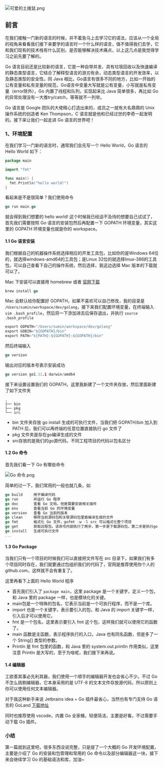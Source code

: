 ![可爱的土拨鼠.png](https://upload-images.jianshu.io/upload_images/1394028-95d6eaf99111984f.png?imageMogr2/auto-orient/strip%7CimageView2/2/w/640)

## 前言
在我们接触一门新的语言的时候，并不着急马上去学习它的语法，应该从一个全局的视角来看看我们接下来要学的语言时一个什么样的语言，值不值得我们去学，它和我们现有的技术栈有什么区别，是否能够解决技术痛点，以上这几点是我觉得学习之前先要了解的。

Go 语言目前还是比较新的语言，它是一种自带并发、具有垃圾回收以及快速编译的静态类型语言，它结合了解释型语言的游刃有余，动态类型语言的开发效率，以及静态类型的安全性。同 Java 相比，Go语言有很多不同的地方，比如一开始的公有变量和私有变量的规范，Go语言中变量大写就是公有变量，小写就是私有变量（error除外），Go 内置了线程和队列，实现起来比 Java 简单很多，再比如 Go 的异常处理没有一大推try/catch，等等就不一列举。

Go 语言是 Google 团队的大佬精心打造出来的，成员之一就有大名鼎鼎的 Unix 操作系统的创造者 Ken Thompson，C 语言就是他和已经过世的李奇一起发明的。接下来让我们一起走进 Go 语言的世界吧！

### 1、环境配置
在我们学习一门新的语言时，通常我们会先写一个 Hello World，Go 语言的 Hello World 如下：
```go
package main

import "fmt"

func main() {
  fmt.Println("hello world!")
}
```

看起来是不是很简单？我们使用命令 
```go
go run main.go
```
就会得到我们想要的 hello world! 这个时候我已经迫不及待的想要自己试试了，首先我们需要按照 Go 语言的安装包然后再配置一下 GOPATH 环境变量，其实这里的 GOPATH 环境变量也就是你的 workspace。

#### 1.1 Go 语言安装
我们根据自己的机器操作系统选择相应的开发工具包，比如你的是Windows 64位的，就选择windows-amd64的工具包；是Linux 32位的就选择linux-386的工具包。可以自己查看下自己的操作系统，然后选择，我这边选择 Mac 版本的下载就可以了。

Mac 下安装可以直接用 homebrew 或者 [官网下载](https://golang.org/dl/)
```go
brew install go
```
Mac 会默认给你配置好 GOPATH，如果不喜欢可以自己修改，我的目录是 `` /Users/sumin/workspace/dev/golang ``，接下来我们配置环境变量，在终端输入 `` vim .bash_profile ``，然后将一下添加进去后保存退出，并执行 `` source .bash_profile ``
```go
export GOPATH="/Users/sumin/workspace/dev/golang"
export GOBIN="${GOPATH}/bin"
export PATH="${PATH}:${GOPATH}:${GOPATH}/bin"
```
 然后终端输入 
```go
go version
```
输出对应的版本号表示安装成功
```go
go version go1.11.1 darwin/amd64
```
接下来设置设置我们的 GOPATH，这里我新建了一个文件夹存放，然后里面新建了如下文件夹
```
.
├── bin
├── pkg
└── src
```
+ bin 文件夹存放 go install 生成的可执行文件，当我们把 GOPATH/bin 加入到 PATH 后，我们可以再终端的任意位置直接执行 go 文件了
+ pkg 文件夹是存在go编译生成的文件
+ src存放的是我们的go源代码，不同工程项目的代码以包名区分

#### 1.2 Go 命令
首先我们看一下 Go 有哪些命令

![Go 命令.png](https://upload-images.jianshu.io/upload_images/1394028-bf10b393bfd80ea9.png?imageMogr2/auto-orient/strip%7CimageView2/2/w/640)

简单的过一下，我们常用的一般也就几条，如
```go
go build     用于编译代码
go run       并运行 Go 程序
go doc       查看 Go 文档，但是需要安装相关插件
go env       查看当前 Go 的环境变量
go version   查看 Go 当前的版本
go clean     移除当前源码包和关联源码包里面编译生成的文件
go fmt       格式化 Go 文件，gofmt -w -l src 可以格式化整个项目
go get       获取远程包，该命令内部执行了两步，第一步是下载源码包，第二步是执行go install
go install   生成可执行文件
...
```

#### 1.3 Go Package
当我们只有一个项目的时候我们可以直接把文件写在 src 目录下，如果我们有多个项目同时存在，我们就要通过包组织我们的代码了，官网是推荐使用你个人的 github.com，这样就不会有重复了。

这里再看下上面的 Hello World 程序
+ 首先我们引入了 ``package main``，这里 package 是一个关键字，定义一个包，和 Java 里的 package 一样，也是模块化的关键。
+ main包是一个特殊的包名，它表示当前是一个可执行程序，而不是一个库。
+  import 也是一个关键字，表示要引入的包，和 Java 的 import 关键字一样，引入后才可以使用它。
+ fmt 是一个包名，这里表示要引入 fmt 这个包，这样我们就可以使用它的函数了。
+  main 函数是主函数，表示程序执行的入口，Java 也有同名函数，但是多了一个 String[] 类型的参数。
+ Println 是 fmt 包里的函数，和 Java 里的 system.out.println 作用类似，这里注意 Println 是大写的，至于为啥呢，我们接下来再说。

#### 1.4 编辑器
工欲善其事必先利其器，我们使用一个顺手的编辑器开发也会省心不少。不过 Go 不怎么挑剔编辑器，它本身采用的是 UTF-8 的文本文件存放源代码，所以原则上你可以使用任何文本编辑器。

对于我这种新手来说 Jetbrains idea + Go 插件最省心，当然也有专门支持 Go 语言的 GoLand [下载地址]([https://www.jetbrains.com/go/](https://www.jetbrains.com/go/)
)

同时也推荐使用 vscode，内置 Go 全家桶，轻便简洁，主要是好看，不过需要手动下载 Go 插件。

### 小结
第一篇就到这里吧，很多东西没说完整，只是提了一个大概的 Go 开发环境配置，主要是介绍了 Go 的安装和包管理和常用的 Go 命令以及部分编辑器这一块，接下来会继续学习 Go 的基础语法和库，加油~